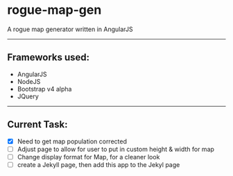 # rogue-map-gen
A rogue map generator written in AngularJS

---

## Frameworks used:

* AngularJS
* NodeJS
* Bootstrap v4 alpha
* JQuery

---

## Current Task:

- [x] Need to get map population corrected
- [ ] Adjust page to allow for user to put in custom height & width for map
- [ ] Change display format for Map, for a cleaner look
- [ ] create a Jekyll page, then add this app to the Jekyl page

